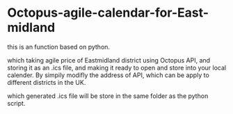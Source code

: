 # Octopus-agile-calendar-for-East-midland

this is an function based on python. 

which taking agile price of Eastmidland district using Octopus API, and storing it as an .ics file, and making it ready to open and store into your local calender. 
By simpily modifly the address of API, which can be apply to different districts in the UK. 

which generated .ics file will be store in the same folder as the python script. 
